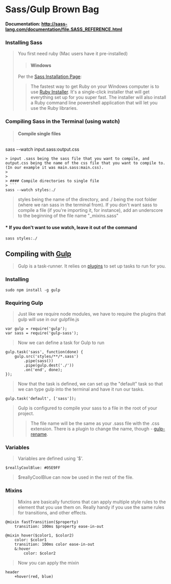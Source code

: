 # Sass/Gulp Brown Bag
#### Documentation: http://sass-lang.com/documentation/file.SASS_REFERENCE.html
### Installing Sass

> You first need ruby (Mac users have it pre-installed)
>> #### Windows
> Per the [Sass Installation Page](http://sass-lang.com/install):
>
>> The fastest way to get Ruby on your Windows computer is to use [Ruby Installer](http://rubyinstaller.org/). It's a single-click installer that will get everything set up for you super fast.
The installer will also install a Ruby command line powershell application that will let you use the Ruby libraries.

### Compiling Sass in the Terminal (using watch)
> #### Compile single files
> ```
sass --watch input.sass:output.css
```
> input .sass being the sass file that you want to compile, and output.css being the name of the css file that you want to compile to. (In our example it was main.sass:main.css).
>
>
> #### Compile directories to single file
> ```
sass --watch styles:./
```
> styles being the name of the directory, and ./ being the root folder (where we ran sass in the terminal from).
> If you don't want sass to compile a file (if you're importing it, for instance), add an underscore to the beginning of the file name "\_mixins.sass"

#### * If you don't want to use watch, leave it out of the command
```
sass styles:./
```
## Compiling with [Gulp](http://gulpjs.com/)
> Gulp is a task-runner. It relies on [plugins](http://gulpjs.com/plugins/) to set up tasks to run for you.
### Installing
```
sudo npm install -g gulp
```
### Requiring Gulp
> Just like we require node modules, we have to require the plugins that gulp will use in our gulpfile.js
```
var gulp = require('gulp');
var sass = require('gulp-sass');
```
> Now we can define a task for Gulp to run
```
gulp.task('sass', function(done) {
    gulp.src('styles/**/*.sass')
        .pipe(sass())
        .pipe(gulp.dest('./'))
        .on('end', done);
});
```

> Now that the task is defined, we can set up the "default" task so that we can type gulp into the terminal and have it run our tasks.
```
gulp.task('default', ['sass']);
```
> Gulp is configured to compile your sass to a file in the root of your project.
>> The file name will be the same as your .sass file with the .css extension. There is a plugin to change the name, though - [gulp-rename](https://npmjs.org/package/gulp-rename/).

### Variables
> Variables are defined using '$'.
```
$reallyCoolBlue: #05E9FF
```
> $reallyCoolBlue can now be used in the rest of the file.

### Mixins
> Mixins are basically functions that can apply multiple style rules to the element that you use them on. Really handy if you use the same rules for transitions, and other effects.
```
@mixin fastTransition($property)
    transition: 100ms $property ease-in-out
```
```
@mixin hover($color1, $color2)
    color: $color1
    transition: 100ms color ease-in-out
    &:hover
        color: $color2
```
> Now you can apply the mixin
```
header
    +hover(red, blue)
```
